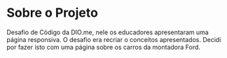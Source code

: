 # Sobre o Projeto

Desafio de Código da DIO.me, nele os educadores apresentaram uma página responsiva. O desafio era recriar o conceitos apresentados. Decidi por fazer isto com uma página sobre os carros da montadora Ford.
